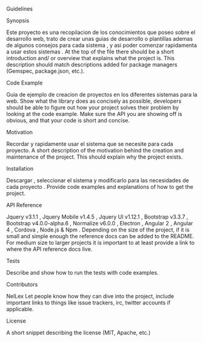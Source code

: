 Guidelines

Synopsis

Este proyecto es una recopilacion de los conocimientos que poseo sobre el desarrollo web, trato de crear unas guias de desarrollo o plantillas ademas de algunos consejos para cada sistema , y asi poder comenzar rapidamenta a usar estos sistemas .
At the top of the file there should be a short introduction and/ or overview that explains what the project is. This description should match descriptions added for package managers (Gemspec, package.json, etc.).

Code Example

Guia de ejemplo de creacion de proyectos en los diferentes sistemas para la web.
Show what the library does as concisely as possible, developers should be able to figure out how your project solves their problem by looking at the code example. Make sure the API you are showing off is obvious, and that your code is short and concise.

Motivation

Recordar y rapidamente usar el sistema que se necesite para cada proyecto.
A short description of the motivation behind the creation and maintenance of the project. This should explain why the project exists.

Installation

Descargar , seleccionar el sistema y modificarlo para las necesidades de cada proyecto .
Provide code examples and explanations of how to get the project.

API Reference

Jquery v3.1.1 , Jquery Mobile v1.4.5 , Jquery UI v1.12.1 , Bootstrap v3.3.7 , Bootstrap v4.0.0-alpha.6 , Normalize v6.0.0 , Electron , Angular 2 , Angular 4 , Cordova , Node.js & Npm .
Depending on the size of the project, if it is small and simple enough the reference docs can be added to the README. For medium size to larger projects it is important to at least provide a link to where the API reference docs live.

Tests

Describe and show how to run the tests with code examples.

Contributors

NelLex
Let people know how they can dive into the project, include important links to things like issue trackers, irc, twitter accounts if applicable.

License

A short snippet describing the license (MIT, Apache, etc.)
